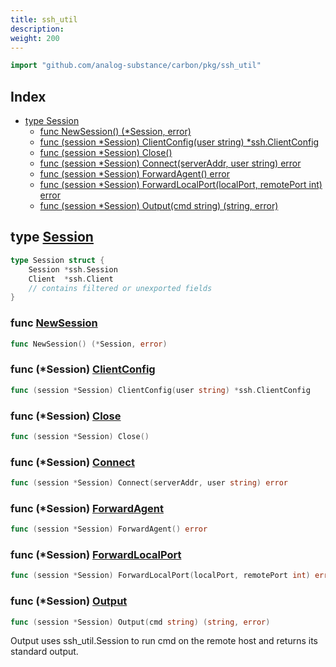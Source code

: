 ```yaml
---
title: ssh_util
description: 
weight: 200
---
```



```go
import "github.com/analog-substance/carbon/pkg/ssh_util"
```

## Index

- [type Session](<#Session>)
  - [func NewSession\(\) \(\*Session, error\)](<#NewSession>)
  - [func \(session \*Session\) ClientConfig\(user string\) \*ssh.ClientConfig](<#Session.ClientConfig>)
  - [func \(session \*Session\) Close\(\)](<#Session.Close>)
  - [func \(session \*Session\) Connect\(serverAddr, user string\) error](<#Session.Connect>)
  - [func \(session \*Session\) ForwardAgent\(\) error](<#Session.ForwardAgent>)
  - [func \(session \*Session\) ForwardLocalPort\(localPort, remotePort int\) error](<#Session.ForwardLocalPort>)
  - [func \(session \*Session\) Output\(cmd string\) \(string, error\)](<#Session.Output>)


<a name="Session"></a>
## type [Session](<https://github.com/analog-substance/carbon/blob/main/pkg/ssh_util/main.go#L17-L22>)



```go
type Session struct {
    Session *ssh.Session
    Client  *ssh.Client
    // contains filtered or unexported fields
}
```

<a name="NewSession"></a>
### func [NewSession](<https://github.com/analog-substance/carbon/blob/main/pkg/ssh_util/main.go#L24>)

```go
func NewSession() (*Session, error)
```



<a name="Session.ClientConfig"></a>
### func \(\*Session\) [ClientConfig](<https://github.com/analog-substance/carbon/blob/main/pkg/ssh_util/main.go#L54>)

```go
func (session *Session) ClientConfig(user string) *ssh.ClientConfig
```



<a name="Session.Close"></a>
### func \(\*Session\) [Close](<https://github.com/analog-substance/carbon/blob/main/pkg/ssh_util/main.go#L36>)

```go
func (session *Session) Close()
```



<a name="Session.Connect"></a>
### func \(\*Session\) [Connect](<https://github.com/analog-substance/carbon/blob/main/pkg/ssh_util/main.go#L66>)

```go
func (session *Session) Connect(serverAddr, user string) error
```



<a name="Session.ForwardAgent"></a>
### func \(\*Session\) [ForwardAgent](<https://github.com/analog-substance/carbon/blob/main/pkg/ssh_util/main.go#L83>)

```go
func (session *Session) ForwardAgent() error
```



<a name="Session.ForwardLocalPort"></a>
### func \(\*Session\) [ForwardLocalPort](<https://github.com/analog-substance/carbon/blob/main/pkg/ssh_util/main.go#L96>)

```go
func (session *Session) ForwardLocalPort(localPort, remotePort int) error
```



<a name="Session.Output"></a>
### func \(\*Session\) [Output](<https://github.com/analog-substance/carbon/blob/main/pkg/ssh_util/main.go#L143>)

```go
func (session *Session) Output(cmd string) (string, error)
```

Output uses ssh\_util.Session to run cmd on the remote host and returns its standard output.

